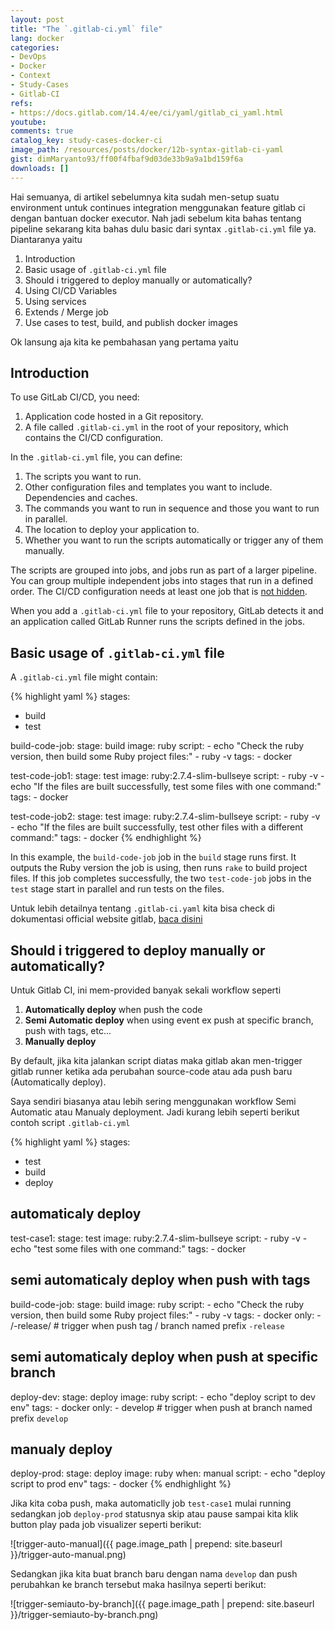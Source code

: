 ```yaml
---
layout: post
title: "The `.gitlab-ci.yml` file"
lang: docker
categories:
- DevOps
- Docker
- Context
- Study-Cases
- Gitlab-CI
refs: 
- https://docs.gitlab.com/14.4/ee/ci/yaml/gitlab_ci_yaml.html
youtube: 
comments: true
catalog_key: study-cases-docker-ci
image_path: /resources/posts/docker/12b-syntax-gitlab-ci-yaml
gist: dimMaryanto93/ff00f4fbaf9d03de33b9a9a1bd159f6a
downloads: []
---
```


Hai semuanya, di artikel sebelumnya kita sudah men-setup suatu environment untuk continues integration menggunakan feature gitlab ci dengan bantuan docker executor. Nah jadi sebelum kita bahas tentang pipeline sekarang kita bahas dulu basic dari syntax `.gitlab-ci.yml` file ya. Diantaranya yaitu

1. Introduction
2. Basic usage of `.gitlab-ci.yml` file
3. Should i triggered to deploy manually or automatically?
4. Using CI/CD Variables
5. Using services
6. Extends / Merge job
7. Use cases to test, build, and publish docker images

Ok lansung aja kita ke pembahasan yang pertama yaitu

## Introduction

To use GitLab CI/CD, you need:

1. Application code hosted in a Git repository.
2. A file called `.gitlab-ci.yml` in the root of your repository, which contains the CI/CD configuration.

In the `.gitlab-ci.yml` file, you can define:

1. The scripts you want to run.
2. Other configuration files and templates you want to include.
Dependencies and caches.
3. The commands you want to run in sequence and those you want to run in parallel.
4. The location to deploy your application to.
5. Whether you want to run the scripts automatically or trigger any of them manually.

The scripts are grouped into jobs, and jobs run as part of a larger pipeline. You can group multiple independent jobs into stages that run in a defined order. The CI/CD configuration needs at least one job that is [not hidden](https://docs.gitlab.com/14.4/ee/ci/yaml/index.html#hide-jobs).

When you add a `.gitlab-ci.yml` file to your repository, GitLab detects it and an application called GitLab Runner runs the scripts defined in the jobs.

## Basic usage of `.gitlab-ci.yml` file

A `.gitlab-ci.yml` file might contain:

{% highlight yaml %}
stages:
  - build
  - test

build-code-job:
  stage: build
  image: ruby
  script:
    - echo "Check the ruby version, then build some Ruby project files:"
    - ruby -v
  tags: 
    - docker

test-code-job1:
  stage: test
  image: ruby:2.7.4-slim-bullseye
  script:
    - ruby -v
    - echo "If the files are built successfully, test some files with one command:"
  tags:
    - docker

test-code-job2:
  stage: test
  image: ruby:2.7.4-slim-bullseye
  script:
    - ruby -v
    - echo "If the files are built successfully, test other files with a different command:"
  tags:
    - docker
{% endhighlight %}

In this example, the `build-code-job` job in the `build` stage runs first. It outputs the Ruby version the job is using, then runs `rake` to build project files. If this job completes successfully, the two `test-code-job` jobs in the `test` stage start in parallel and run tests on the files.

Untuk lebih detailnya tentang `.gitlab-ci.yaml` kita bisa check di dokumentasi official website gitlab, [baca disini](https://docs.gitlab.com/14.4/ee/ci/yaml/index.html)

## Should i triggered to deploy manually or automatically?

Untuk Gitlab CI, ini mem-provided banyak sekali workflow seperti 

1. **Automatically deploy** when push the code
2. **Semi Automatic deploy** when using event ex push at specific branch, push with tags, etc...
3. **Manually deploy**

By default, jika kita jalankan script diatas maka gitlab akan men-trigger gitlab runner ketika ada perubahan source-code atau ada push baru (Automatically deploy).

Saya sendiri biasanya atau lebih sering menggunakan workflow Semi Automatic atau Manualy deployment. Jadi kurang lebih seperti berikut contoh script `.gitlab-ci.yml`

{% highlight yaml %}
stages:
  - test
  - build
  - deploy

## automaticaly deploy
test-case1:
  stage: test
  image: ruby:2.7.4-slim-bullseye
  script:
    - ruby -v
    - echo "test some files with one command:"
  tags:
    - docker

## semi automaticaly deploy when push with tags
build-code-job:
  stage: build
  image: ruby
  script:
    - echo "Check the ruby version, then build some Ruby project files:"
    - ruby -v
  tags: 
    - docker
  only:
    - /-release/ # trigger when push tag / branch named prefix `-release`

## semi automaticaly deploy when push at specific branch
deploy-dev:
  stage: deploy
  image: ruby
  script:
    - echo "deploy script to dev env"
  tags: 
    - docker
  only:
    - develop # trigger when push at branch named prefix `develop`

## manualy deploy
deploy-prod:
  stage: deploy
  image: ruby
  when: manual
  script:
    - echo "deploy script to prod env"
  tags: 
    - docker
{% endhighlight %}

Jika kita coba push, maka automaticlly job `test-case1` mulai running sedangkan job `deploy-prod` statusnya skip atau pause sampai kita klik button play pada job visualizer seperti berikut:

![trigger-auto-manual]({{ page.image_path | prepend: site.baseurl }}/trigger-auto-manual.png)

Sedangkan jika kita buat branch baru dengan nama `develop` dan push perubahkan ke branch tersebut maka hasilnya seperti berikut:

![trigger-semiauto-by-branch]({{ page.image_path | prepend: site.baseurl }}/trigger-semiauto-by-branch.png)